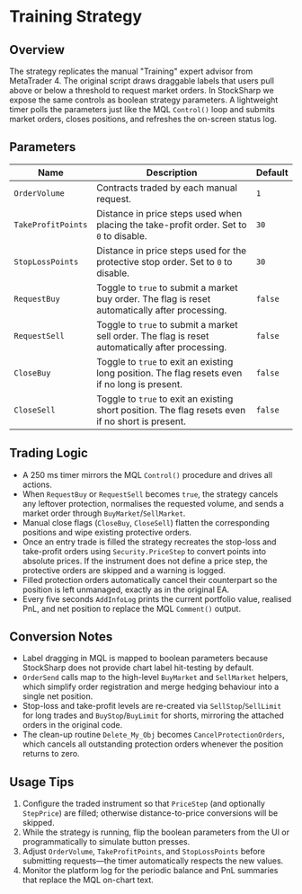 # Training Strategy

## Overview
The strategy replicates the manual "Training" expert advisor from MetaTrader 4. The original script draws draggable labels that users pull above or below a threshold to request market orders. In StockSharp we expose the same controls as boolean strategy parameters. A lightweight timer polls the parameters just like the MQL `Control()` loop and submits market orders, closes positions, and refreshes the on-screen status log.

## Parameters
| Name | Description | Default |
| --- | --- | --- |
| `OrderVolume` | Contracts traded by each manual request. | `1` |
| `TakeProfitPoints` | Distance in price steps used when placing the take-profit order. Set to `0` to disable. | `30` |
| `StopLossPoints` | Distance in price steps used for the protective stop order. Set to `0` to disable. | `30` |
| `RequestBuy` | Toggle to `true` to submit a market buy order. The flag is reset automatically after processing. | `false` |
| `RequestSell` | Toggle to `true` to submit a market sell order. The flag is reset automatically after processing. | `false` |
| `CloseBuy` | Toggle to `true` to exit an existing long position. The flag resets even if no long is present. | `false` |
| `CloseSell` | Toggle to `true` to exit an existing short position. The flag resets even if no short is present. | `false` |

## Trading Logic
- A 250 ms timer mirrors the MQL `Control()` procedure and drives all actions.
- When `RequestBuy` or `RequestSell` becomes `true`, the strategy cancels any leftover protection, normalises the requested volume, and sends a market order through `BuyMarket`/`SellMarket`.
- Manual close flags (`CloseBuy`, `CloseSell`) flatten the corresponding positions and wipe existing protective orders.
- Once an entry trade is filled the strategy recreates the stop-loss and take-profit orders using `Security.PriceStep` to convert points into absolute prices. If the instrument does not define a price step, the protective orders are skipped and a warning is logged.
- Filled protection orders automatically cancel their counterpart so the position is left unmanaged, exactly as in the original EA.
- Every five seconds `AddInfoLog` prints the current portfolio value, realised PnL, and net position to replace the MQL `Comment()` output.

## Conversion Notes
- Label dragging in MQL is mapped to boolean parameters because StockSharp does not provide chart label hit-testing by default.
- `OrderSend` calls map to the high-level `BuyMarket` and `SellMarket` helpers, which simplify order registration and merge hedging behaviour into a single net position.
- Stop-loss and take-profit levels are re-created via `SellStop`/`SellLimit` for long trades and `BuyStop`/`BuyLimit` for shorts, mirroring the attached orders in the original code.
- The clean-up routine `Delete_My_Obj` becomes `CancelProtectionOrders`, which cancels all outstanding protection orders whenever the position returns to zero.

## Usage Tips
1. Configure the traded instrument so that `PriceStep` (and optionally `StepPrice`) are filled; otherwise distance-to-price conversions will be skipped.
2. While the strategy is running, flip the boolean parameters from the UI or programmatically to simulate button presses.
3. Adjust `OrderVolume`, `TakeProfitPoints`, and `StopLossPoints` before submitting requests—the timer automatically respects the new values.
4. Monitor the platform log for the periodic balance and PnL summaries that replace the MQL on-chart text.

